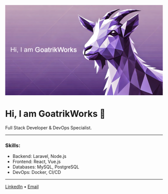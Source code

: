 ![Profile Image](https://raw.githubusercontent.com/Goatrik/Goatrik/main/github_profile.png)

# Hi, I am GoatrikWorks 👋

Full Stack Developer & DevOps Specialist.

---

### Skills:
- Backend: Laravel, Node.js
- Frontend: React, Vue.js
- Databases: MySQL, PostgreSQL
- DevOps: Docker, CI/CD

---

[LinkedIn](https://www.linkedin.com/in/erik-elb/) • [Email](mailto:dev@goatrikworks.com)
